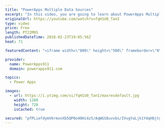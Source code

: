 ```yaml
---
title: "PowerApps Multiple Data Sources"
excerpt: "In this video, you are going to learn about PowerApps Multiple Data Sources. You will connect your app to SharePoint and Excel data sources using OneDrive.   Link to the previous video to build the app https://www.youtube.com/watch?v=-Z_13J02RPU   For information or PowerApps consulting check out https://www.BoldZebras.com"
originalUrl: https://youtube.com/watch?v=fqH1U0_TanI
type: video
price: Free
length: PT22M9S
publishedDateTime: 2018-02-23T19:05:56Z
heat: 71

featuredContent: "<iframe width=\"800\" height=\"500\" frameborder=\"0\" src=\"https://www.youtube.com/embed/fqH1U0_TanI\" allow=\"accelerometer; autoplay; encrypted-media; gyroscope; picture-in-picture\" allowfullscreen></iframe>"

provider:
  name: PowerApps911
  domain: powerapps911.com

topics:
  - Power Apps

images:
  - url: https://i.ytimg.com/vi/fqH1U0_TanI/maxresdefault.jpg
    width: 1280
    height: 720
    isCached: true

secured: "pfPLiefdymV6rmxnXb5QP0o40Hi4z5/AqWGS8uvvbs/IVvgYaLjk1Y4qHbjtg6v1uTvvM5xz0PLSgWA+mgp+SNJl+kYI5oIu4L6zg9TqKrG5zwMHEzDanjIxkw5a3HCM/biycGikhV2ZjnafEgBxC7ogc5E1xahy/rckK54iBITEt93iXuFa666SWh7rKvtq8weeTvHJCnGCQKcONBxeRpc9Yl8bvFyLYgnF41fS2JbPYKv8kfBz14ZThXY5UthrO3IGG0hctzxKHt2Pr0azEhSHzk8PRnF7VpDfHTtM3ZJABGw/OMTVRE5RMv6ANyt9qeJGrB+ZswSaNyAhwBvkF+AgpwoQn715PHPo7pO3ju9PdUTwFSVi93eh4/8L/ZQHmjghVPzu8E/rWzfyS8IKWrZ2bFiZVcvGYTq93uTtABk=;Obcnh7ig7HlK0nPCbUdGjg=="
---
```


